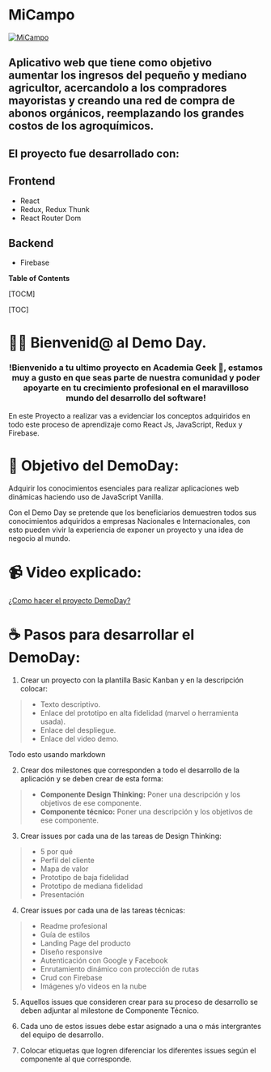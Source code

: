# MiCampo

[![MiCampo](https://res.cloudinary.com/villalbad10/image/upload/v1657638689/micampo/IMG_1657638185108_1_o8gzy3.png "MiCampo")](https://res.cloudinary.com/villalbad10/image/upload/v1657638689/micampo/IMG_1657638185108_1_o8gzy3.png "MiCampo")

Aplicativo web que tiene como objetivo aumentar los ingresos del pequeño y mediano agricultor, acercandolo a los compradores mayoristas y creando una red de compra de abonos orgánicos, reemplazando los grandes costos de los agroquímicos. 
------------
## El proyecto fue desarrollado con:

## Frontend
-  React
-  Redux, Redux  Thunk
-  React Router Dom

## Backend
- Firebase

**Table of Contents**

[TOCM]

[TOC]

# 👋🏼 Bienvenid@ al Demo Day.

<h3 align="center"><strong>!Bienvenido a tu ultimo proyecto en Academia Geek 🤖,  estamos muy a gusto en que seas parte de nuestra comunidad y poder apoyarte en tu crecimiento profesional en el maravilloso mundo del desarrollo del software!</strong></h3>

En este Proyecto a realizar vas a evidenciar los conceptos adquiridos en todo este proceso de aprendizaje como React Js, JavaScript, Redux y Firebase.

# 🎯 Objetivo del DemoDay:

Adquirir los conocimientos esenciales para realizar aplicaciones web dinámicas haciendo uso de JavaScript Vanilla. 

Con el Demo Day se pretende que los beneficiarios demuestren todos sus conocimientos adquiridos a empresas Nacionales e Internacionales, con esto pueden vivir la experiencia de exponer un proyecto y una idea de negocio al mundo.

# 📹 Video explicado:

[¿Como hacer el proyecto DemoDay?](https://drive.google.com/file/d/1kzQ5TuYc0NuIH6qGe5_Wr3Fnrjd5qKJp/view)

# ☕ Pasos para desarrollar el DemoDay:

1. Crear un proyecto con la plantilla Basic Kanban y en la descripción colocar:

>- Texto descriptivo.
>- Enlace del prototipo en alta fidelidad (marvel o herramienta usada).
>- Enlace del despliegue.
>- Enlace del video demo.

Todo esto usando markdown

2. Crear dos milestones que corresponden a todo el desarrollo de la aplicación y se deben crear de esta forma:

>- **Componente Design Thinking:** Poner una descripción y los objetivos de ese componente.
>- **Componente técnico:** Poner una descripción y los objetivos de ese componente.

3. Crear issues por cada una de las tareas de Design Thinking:

>- 5 por qué
>- Perfil del cliente
>- Mapa de valor
>- Prototipo de baja fidelidad
>- Prototipo de mediana fidelidad
>- Presentación

4. Crear issues por cada una de las tareas técnicas:

>- Readme profesional
>- Guía de estilos
>- Landing Page del producto
>- Diseño responsive
>- Autenticación con Google y Facebook
>- Enrutamiento dinámico con protección de rutas
>- Crud con Firebase
>- Imágenes y/o videos en la nube

5. Aquellos issues que consideren crear para su proceso de desarrollo se deben adjuntar al milestone de Componente Técnico.

6. Cada uno de estos issues debe estar asignado a una o más intergrantes del equipo de desarrollo. 

7. Colocar etiquetas que logren diferenciar los diferentes issues según el componente al que corresponde.

